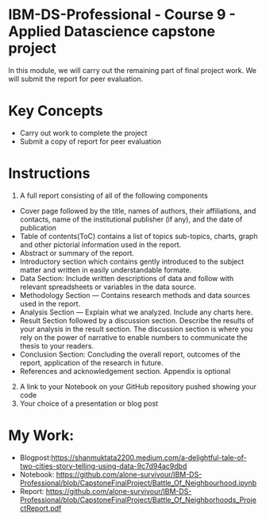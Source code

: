# IBM-DS-Professional - Course 9 - Applied Datascience capstone project
In this module, we will carry out the remaining part of final project work. We will submit the report for peer evaluation.
# Key Concepts
* Carry out work to complete the project
* Submit a copy of report for peer evaluation
# Instructions
1. A full report consisting of all of the following components
* Cover page followed by the title, names of authors, their affiliations, and contacts, name of the institutional publisher (if any), and the date of publication
* Table of contents(ToC) contains a list of topics sub-topics, charts, graph and other pictorial information used in the report.
* Abstract or summary of the report.
* Introductory section which contains gently introduced to the subject matter and written in easily understandable formate.
* Data Section: Include written descriptions of data and follow with relevant spreadsheets or variables in the data source.
* Methodology Section — Contains research methods and data sources used in the report.
* Analysis Section — Explain what we analyzed. Include any charts here.
* Result Section followed by a discussion section. Describe the results of your analysis in the result section. The discussion section is where you rely on the power of narrative to enable numbers to communicate the thesis to your readers.
* Conclusion Section: Concluding the overall report, outcomes of the report, application of the research in future.
* References and acknowledgement section. Appendix is optional
2. A link to your Notebook on your GitHub repository pushed showing your code
3. Your choice of a presentation or blog post
# My Work:
* Blogpost:https://shanmuktata2200.medium.com/a-delightful-tale-of-two-cities-story-telling-using-data-9c7d94ac9dbd
* Notebook: https://github.com/alone-survivour/IBM-DS-Professional/blob/CapstoneFinalProject/Battle_Of_Neighbourhood.ipynb
* Report: https://github.com/alone-survivour/IBM-DS-Professional/blob/CapstoneFinalProject/Battle_Of_Neighborhoods_ProjectReport.pdf
